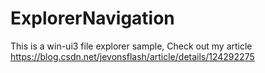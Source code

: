 # ExplorerNavigation
This is a win-ui3 file explorer sample, Check out my article https://blog.csdn.net/jevonsflash/article/details/124292275
